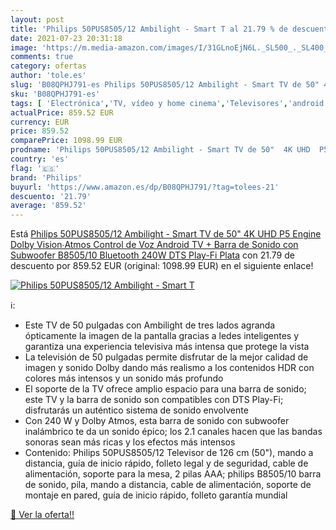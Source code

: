 ```yaml
---
layout: post
title: 'Philips 50PUS8505/12 Ambilight - Smart T al 21.79 % de descuento'
date: 2021-07-23 20:31:18
image: 'https://m.media-amazon.com/images/I/31GLnoEjN6L._SL500_._SL400_.jpg'
comments: true
category: ofertas
author: 'tole.es'
slug: 'B08QPHJ791-es Philips 50PUS8505/12 Ambilight - Smart TV de 50" 4K UHD P5...'
sku: 'B08QPHJ791-es'
tags: [ 'Electrónica','TV, vídeo y home cinema','Televisores','android','philips', ]
actualPrice: 859.52 EUR
currency: EUR
price: 859.52
comparePrice: 1098.99 EUR
prodname: 'Philips 50PUS8505/12 Ambilight - Smart TV de 50"  4K UHD  P5 Engine  Dolby Vision∙Atmos  Control de Voz  Android TV  + Barra de Sonido con Subwoofer B8505/10  Bluetooth  240W  DTS Play-Fi  Plata'
country: 'es'
flag: '🇪🇸'
brand: 'Philips'
buyurl: 'https://www.amazon.es/dp/B08QPHJ791/?tag=tolees-21'
descuento: '21.79'
average: '859.52'
---
```


Está [Philips 50PUS8505/12 Ambilight - Smart TV de 50"  4K UHD  P5 Engine  Dolby Vision∙Atmos  Control de Voz  Android TV  + Barra de Sonido con Subwoofer B8505/10  Bluetooth  240W  DTS Play-Fi  Plata](https://www.amazon.es/dp/B08QPHJ791/?tag=tolees-21) con 21.79 de descuento por 859.52 EUR (original: 1098.99 EUR) en el siguiente enlace!

[![Philips 50PUS8505/12 Ambilight - Smart T](https://m.media-amazon.com/images/I/31GLnoEjN6L._SL500_._SL400_.jpg)](https://www.amazon.es/dp/B08QPHJ791/?tag=tolees-21)

ℹ️:

- Este TV de 50 pulgadas con Ambilight de tres lados agranda ópticamente la imagen de la pantalla gracias a ledes inteligentes y garantiza una experiencia televisiva más intensa que protege la vista
- La televisión de 50 pulgadas permite disfrutar de la mejor calidad de imagen y sonido Dolby dando más realismo a los contenidos HDR con colores más intensos y un sonido más profundo
- El soporte de la TV ofrece amplio espacio para una barra de sonido; este TV y la barra de sonido son compatibles con DTS Play-Fi; disfrutarás un auténtico sistema de sonido envolvente
- Con 240 W y Dolby Atmos, esta barra de sonido con subwoofer inalámbrico te da un sonido épico; los 2.1 canales hacen que las bandas sonoras sean más ricas y los efectos más intensos
- Contenido: Philips 50PUS8505/12 Televisor de 126 cm (50"), mando a distancia, guía de inicio rápido, folleto legal y de seguridad, cable de alimentación, soporte para la mesa, 2 pilas AAA; philips B8505/10 barra de sonido, pila, mando a distancia, cable de alimentación, soporte de montaje en pared, guía de inicio rápido, folleto garantía mundial

[🛒 Ver la oferta!!](https://www.amazon.es/dp/B08QPHJ791/?tag=tolees-21)

